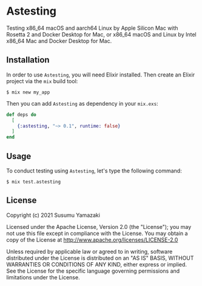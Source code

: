 # Astesting

Testing x86_64 macOS and aarch64 Linux by Apple Silicon Mac with Rosetta 2 and Docker Desktop for Mac, or x86_64 macOS and Linux by Intel x86_64 Mac and Docker Desktop for Mac.

## Installation

In order to use `Astesting`, you will need Elixir installed. Then create an Elixir project via the `mix` build tool:

```
$ mix new my_app
```

Then you can add `Astesting` as dependency in your `mix.exs`:

```elixir
def deps do
  [
    {:astesting, "~> 0.1", runtime: false}
  ]
end
```

## Usage

To conduct testing using `Astesting`, let's type the following command:

```
$ mix test.astesting
```

## License

Copyright (c) 2021 Susumu Yamazaki

Licensed under the Apache License, Version 2.0 (the "License"); you may not use this file except in compliance with the License. You may obtain a copy of the License at http://www.apache.org/licenses/LICENSE-2.0

Unless required by applicable law or agreed to in writing, software distributed under the License is distributed on an "AS IS" BASIS, WITHOUT WARRANTIES OR CONDITIONS OF ANY KIND, either express or implied. See the License for the specific language governing permissions and limitations under the License.

